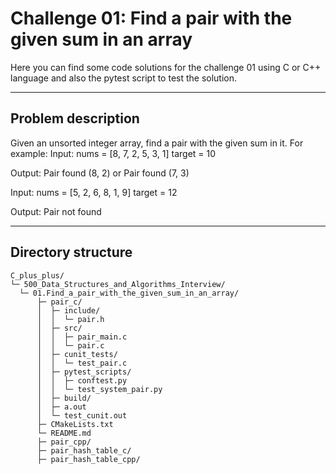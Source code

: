 # Challenge 01: Find a pair with the given sum in an array

Here you can find some code solutions for the challenge 01 using C or C++ language and also the pytest script to test the solution.
___
## Problem description
Given an unsorted integer array, find a pair with the given sum in it.
For example:
Input:
nums = [8, 7, 2, 5, 3, 1]
target = 10

Output:
Pair found (8, 2) or Pair found (7, 3)

Input:
nums = [5, 2, 6, 8, 1, 9]
target = 12

Output: Pair not found
___
## Directory structure
```
C_plus_plus/
└─ 500_Data_Structures_and_Algorithms_Interview/
  └─ 01.Find_a_pair_with_the_given_sum_in_an_array/
      ├─ pair_c/
      │  ├─ include/
      │  │  └─ pair.h
      │  ├─ src/
      │  │  ├─ pair_main.c
      │  │  └─ pair.c
      │  ├─ cunit_tests/
      │  │  └─ test_pair.c
      │  ├─ pytest_scripts/
      │  │  ├─ conftest.py
      │  │  └─ test_system_pair.py
      │  ├─ build/
      │  ├─ a.out
      │  └─ test_cunit.out
      ├─ CMakeLists.txt
      └─ README.md
      ├─ pair_cpp/
      ├─ pair_hash_table_c/
      ├─ pair_hash_table_cpp/
```

